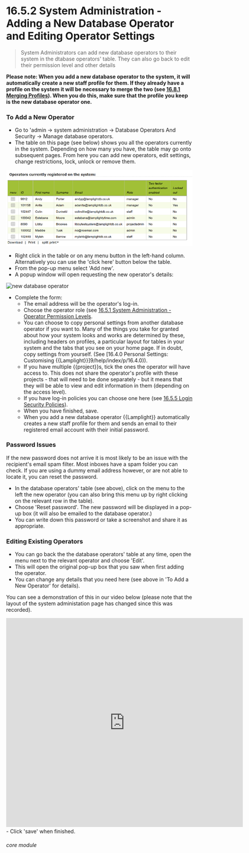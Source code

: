 # 16.5.2 System Administration - Adding a New Database Operator and Editing Operator Settings

> System Administrators can add new database operators to their system in the dtabase operators' table. They can also go back to edit their permission level and other details




**Please note: When you add a new database operator to the system, it will automatically create a new staff profile for them. If they already have a profile on the system it will be necessary to merge the two (see [16.8.1 Merging Profiles](/help/index/p/16.8.1)). When you do this, make sure that the profile you keep is the new database operator one.**  

### To Add a New Operator

- Go to 'admin -> system administration -> Database Operators And Security -> Manage database operators.
- The table on this page (see below) shows you all the operators currently in the system. Depending on how many you have, the table may go onto subsequent pages. From here you can add new operators, edit settings, change restrictions, lock, unlock or remove them.

![Database Operators Table](16.5.2a.png)

- Right click in the table or on any menu button in the left-hand column. Alternatively you can use the 'click here' button below the table.
- From the pop-up menu select 'Add new'. 
- A popup window will open requesting the new operator's details:

![new database operator](150a.png)

- Complete the form:
   - The email address will be the operator's log-in.
   - Choose the operator role (see [16.5.1 System Administration - Operator Permission Levels](/help/index/p/16.5.1).
   - You can choose to copy personal settings from another database operator if you want to. Many of the things you take for granted about how your system looks and works are determined by these, including headers on profiles, a particular layout for tables in your system and the tabs that you see on your home page. If in doubt, copy settings from yourself. (See [16.4.0 Personal Settings: Customising {{Lamplight}}]9/help/index/p/16.4.0)).
   - If you have multiple {{project}}s, tick the ones the operator will have access to. This does not share the operator's profile with these projects - that will need to be done separately - but it means that they will be able to view and edit information in them (depending on the access level). 
   - If you have log-in policies you can choose one here (see [16.5.5 Login Security Policies](/help/index/p/16.5.5)).
   - When you have finished, save.
   - When you add a new database operator {{Lamplight}} automatically creates a new staff profile for them and sends an email to their registered email account with their initial password.

### Password Issues

If the new password does not arrive it is most likely to be an issue with the recipient's email spam filter. Most inboxes have a spam folder you can check. If you are using a dummy email address however, or are not able to locate it, you can reset the password.  

- In the database operators' table (see above), click on the menu to the left the new operator (you can also bring this menu up by right clicking on the relevant row in the table). 
- Choose 'Reset password'. The new password will be displayed in a pop-up box (it will also be emailed to the database operator.) 
- You can write down this password or take a screenshot and share it as appropriate.

### Editing Existing Operators

- You can go back the the database operators' table at any time, open the menu next to the relevant operator and choose 'Edit'.  
- This will open the original pop-up box that you saw when first adding the operator. 
- You can change any details that you need here (see above in 'To Add a New Operator' for details). 

You can see a demonstration of this in our video below (please note that the layout of the system administation page has changed since this was recorded).

<iframe src="https://player.vimeo.com/video/279249125" width="640" height="564" frameborder="0" allow="autoplay; fullscreen" allowfullscreen></iframe>
- Click 'save' when finished. 


###### core module

